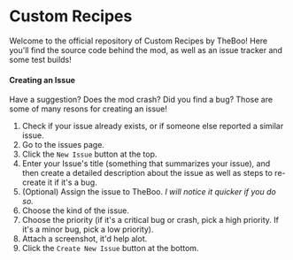 Custom Recipes
=============

Welcome to the official repository of Custom Recipes by TheBoo! Here you'll find the source code behind the mod, as well as an issue tracker and some test builds!

#### **Creating an Issue**
Have a suggestion? Does the mod crash? Did you find a bug? Those are some of many resons for creating an issue!

1. Check if your issue already exists, or if someone else reported a similar issue.
2. Go to the issues page.
3. Click the `New Issue` button at the top.
4. Enter your Issue's title (something that summarizes your issue), and then create a detailed description about the issue as well as steps to re-create it if it's a bug.
5. (Optional) Assign the issue to TheBoo. *I will notice it quicker if you do so.*
6. Choose the kind of the issue.
7. Choose the priority (if it's a critical bug or crash, pick a high priority. If it's a minor bug, pick a low priority).
8. Attach a screenshot, it'd help alot.
9. Click the `Create New Issue` button at the bottom.
